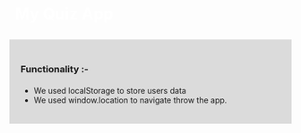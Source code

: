 <h1>My Quiz App</h1>

<div class="container">
    <h3>Functionality :-</h3>
    <ul>
        <li>We used localStorage to store users data</li>
        <li>We used window.location to navigate throw the app.</li>
    </ul>
</div>

<style>
    h1 {
        color: #fff;
        padding: 10px;
        border-radius: 5px;
    }


    h3 {
        margin-bottom: 20px
    }
    .container {
        background: #00000022;
        padding: 20px;
    }
</style>
